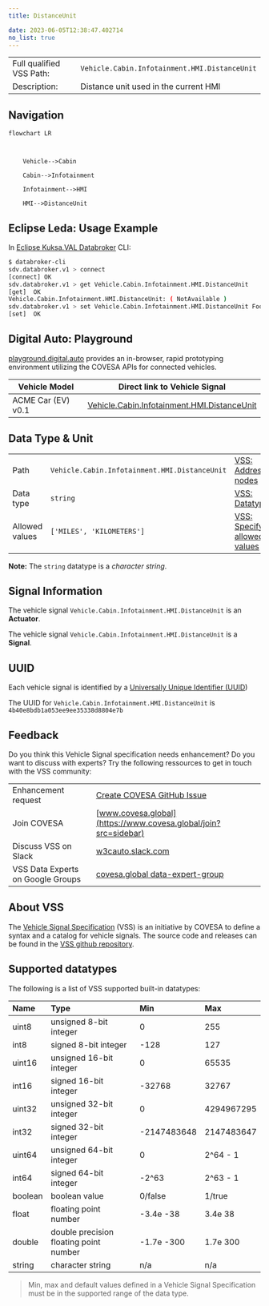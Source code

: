 ```yaml
---
title: DistanceUnit

date: 2023-06-05T12:38:47.402714
no_list: true
---
```



| | |
|---|---|
| Full qualified VSS Path: | `Vehicle.Cabin.Infotainment.HMI.DistanceUnit` |
| Description: | Distance unit used in the current HMI |

## Navigation

```mermaid
flowchart LR



    Vehicle-->Cabin

    Cabin-->Infotainment

    Infotainment-->HMI

    HMI-->DistanceUnit

```

## Eclipse Leda: Usage Example

In [Eclipse Kuksa.VAL Databroker](https://github.com/eclipse/kuksa.val/tree/master/kuksa_databroker) CLI:



```bash
$ databroker-cli
sdv.databroker.v1 > connect
[connect] OK
sdv.databroker.v1 > get Vehicle.Cabin.Infotainment.HMI.DistanceUnit
[get]  OK
Vehicle.Cabin.Infotainment.HMI.DistanceUnit: ( NotAvailable )
sdv.databroker.v1 > set Vehicle.Cabin.Infotainment.HMI.DistanceUnit Foo
[set]  OK
```

## Digital Auto: Playground

[playground.digital.auto](http://digital.auto) provides an in-browser, rapid prototyping environment utilizing the COVESA APIs for connected vehicles. 

| Vehicle Model | Direct link to Vehicle Signal |
|---|---|
| ACME Car (EV) v0.1 | [Vehicle.Cabin.Infotainment.HMI.DistanceUnit](https://digitalauto.netlify.app/model/STLWzk1WyqVVLbfymb4f/cvi/list/Vehicle.Cabin.Infotainment.HMI.DistanceUnit/) |

## Data Type & Unit

| | | |
|---|---|---|
| Path | `Vehicle.Cabin.Infotainment.HMI.DistanceUnit` | [VSS: Addressing nodes](https://covesa.github.io/vehicle_signal_specification/rule_set/basics/) |
| Data type | `string` | [VSS: Datatypes](https://covesa.github.io/vehicle_signal_specification/rule_set/data_entry/data_types/) |
| Allowed values | `['MILES', 'KILOMETERS']` | [VSS: Specifying allowed values](https://covesa.github.io/vehicle_signal_specification/rule_set/data_entry/allowed/) |












**Note:** The `string` datatype is a *character string*.


## Signal Information

The vehicle signal `Vehicle.Cabin.Infotainment.HMI.DistanceUnit` is an **Actuator**.





The vehicle signal `Vehicle.Cabin.Infotainment.HMI.DistanceUnit` is a **Signal**.



## UUID

Each vehicle signal is identified by a [Universally Unique Identifier (UUID](https://en.wikipedia.org/wiki/Universally_unique_identifier))

The UUID for `Vehicle.Cabin.Infotainment.HMI.DistanceUnit` is `4b40e8bdb1a053ee9ee35338d8804e7b`


## Feedback

Do you think this Vehicle Signal specification needs enhancement? Do you want to discuss with experts? Try the following ressources to get in touch with the VSS community:

| | |
|---|---|
| Enhancement request | [Create COVESA GitHub Issue](https://github.com/COVESA/vehicle_signal_specification/issues/new?body=Please+describe+your+feedback&title=Signal+feedback+Vehicle.Cabin.Infotainment.HMI.DistanceUnit) |
| Join COVESA | [www.covesa.global](https://www.covesa.global/join?src=sidebar) |
| Discuss VSS on Slack | [w3cauto.slack.com](http://w3cauto.slack.com/) |
| VSS Data Experts on Google Groups | [covesa.global data-expert-group](https://groups.google.com/a/covesa.global/g/data-expert-group) |

## About VSS

The [Vehicle Signal Specification](https://covesa.github.io/vehicle_signal_specification/) (VSS)
is an initiative by COVESA to define a syntax and a catalog for vehicle signals.
The source code and releases can be found in the [VSS github repository](https://github.com/COVESA/vehicle_signal_specification).

## Supported datatypes

The following is a list of VSS supported built-in datatypes:

Name       | Type                       | Min  | Max
:----------|:---------------------------|:-----|:---
uint8      | unsigned 8-bit integer     | 0    | 255
int8       | signed 8-bit integer       | -128 | 127
uint16     | unsigned 16-bit integer    |  0   | 65535
int16      | signed 16-bit integer      | -32768 | 32767
uint32     | unsigned 32-bit integer    | 0 | 4294967295
int32      | signed 32-bit integer      | -2147483648 | 2147483647
uint64     | unsigned 64-bit integer    | 0    | 2^64 - 1
int64      | signed 64-bit integer      | -2^63 | 2^63 - 1
boolean    | boolean value              | 0/false | 1/true
float      | floating point number      | -3.4e -38 | 3.4e 38
double     | double precision floating point number | -1.7e -300 | 1.7e 300
string     | character string           | n/a  | n/a

> Min, max and default values defined in a Vehicle Signal Specification must be in the supported range of the data type.
